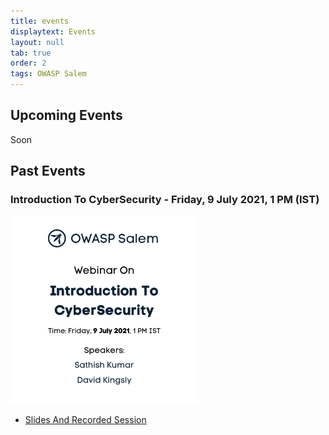 ```yaml
---
title: events
displaytext: Events
layout: null
tab: true
order: 2
tags: OWASP Salem
---
```


## Upcoming Events

Soon

## Past Events
### Introduction To CyberSecurity - Friday, 9 July 2021, 1 PM (IST)

<img src="assets/images/Introduction_CyberSecurity.png" width="300" height="300" />

- [Slides And Recorded Session](https://drive.google.com/drive/folders/1WTKWZgOTybveU5Wvmjt6tVHQilKksBJN?usp=sharing)
